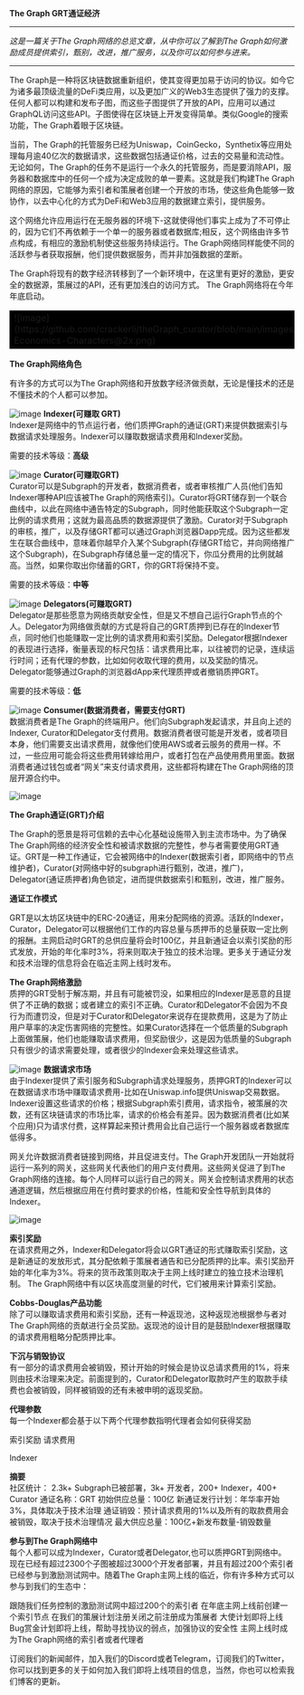 **The Graph GRT通证经济**  

______________________________________________________________________________________________________________________________________
*这是一篇关于The Graph网络的总览文章，从中你可以了解到The Graph如何激励成员提供索引，甄别，改进，推广服务，以及你可以如何参与进来。*
______________________________________________________________________________________________________________________________________

The Graph是一种将区块链数据重新组织，使其变得更加易于访问的协议。如今它为诸多最顶级流量的DeFi类应用，以及更加广义的Web3生态提供了强力的支撑。任何人都可以构建和发布子图，而这些子图提供了开放的API，应用可以通过GraphQL访问这些API。子图使得在区块链上开发变得简单。类似Google的搜索功能，The Graph着眼于区块链。  

当前，The Graph的托管服务已经为Uniswap，CoinGecko，Synthetix等应用处理每月逾40亿次的数据请求，这些数据包括通证价格，过去的交易量和流动性。无论如何，The Graph的任务不是运行一个永久的托管服务，而是要消除API，服务器和数据库中的任何一个成为决定成败的单一要素。这就是我们构建The Graph网络的原因，它能够为索引者和策展者创建一个开放的市场，使这些角色能够一致协作，以去中心化的方式为DeFi和Web3应用的数据建立索引，提供服务。

这个网络允许应用运行在无服务器的环境下-这就使得他们事实上成为了不可停止的，因为它们不再依赖于一个单一的服务器或者数据库;相反，这个网络由许多节点构成，有相应的激励机制使这些服务持续运行。The Graph网络同样能使不同的活跃参与者获取报酬，他们提供数据服务，而并非加强数据的垄断。

The Graph将现有的数字经济转移到了一个新环境中，在这里有更好的激励，更安全的数据源，策展过的API，还有更加浅白的访问方式。 The Graph网络将在今年年底启动。  

<table><tr><td bgcolor=black>![image](https://github.com/crackerli/theGraph_curator/blob/main/images/Token-Economics-Characters@2x.png)</td></tr></table>

**The Graph网络角色**  

有许多的方式可以为The Graph网络和开放数字经济做贡献，无论是懂技术的还是不懂技术的个人都可以参加。

![image](https://github.com/crackerli/theGraph_curator/blob/main/images/Character_Indexer2.png)
**Indexer(可赚取 GRT)**  
Indexer是网络中的节点运行者，他们质押Graph的通证(GRT)来提供数据索引与数据请求处理服务。Indexer可以赚取数据请求费用和Indexer奖励。

需要的技术等级：**高级**  

![image](https://github.com/crackerli/theGraph_curator/blob/main/images/Charaacter_Curator2.png)
**Curator(可赚取GRT)**  
Curator可以是Subgraph的开发者，数据消费者，或者审核推广人员(他们告知Indexer哪种API应该被The Graph的网络索引)。Curator将GRT储存到一个联合曲线中，以此在网络中通告特定的Subgraph，同时他能获取这个Subgraph一定比例的请求费用；这就为最高品质的数据源提供了激励。Curator对于Subgraph的审核，推广，以及存储GRT都可以通过Graph浏览器Dapp完成。因为这些都发生在联合曲线中，意味着你越早介入某个Subgraph(存储GRT给它，并向网络推广这个Subgraph)，在Subgraph存储总量一定的情况下，你瓜分费用的比例就越高。当然，如果你取出你储蓄的GRT，你的GRT将保持不变。

需要的技术等级：**中等**  

![image](https://github.com/crackerli/theGraph_curator/blob/main/images/Character_Delegator2.png)
**Delegators(可赚取GRT)**  
Delegator是那些愿意为网络贡献安全性，但是又不想自己运行Graph节点的个人。Delegator为网络做贡献的方式是将自己的GRT质押到已存在的Indexer节点，同时他们也能赚取一定比例的请求费用和索引奖励。Delegator根据Indexer的表现进行选择，衡量表现的标尺包括：请求费用比率，以往被罚的记录，连续运行时间；还有代理的参数，比如如何收取代理的费用，以及奖励的情况。 Delegator能够通过Graph的浏览器dApp来代理质押或者撤销质押GRT。

需要的技术等级：**低**  

![image](https://github.com/crackerli/theGraph_curator/blob/main/images/Character_Consumer2.png)
**Consumer(数据消费者，需要支付GRT)**  
数据消费者是The Graph的终端用户。他们向Subgraph发起请求，并且向上述的Indexer, Curator和Delegator支付费用。数据消费者很可能是开发者，或者项目本身，他们需要支出请求费用，就像他们使用AWS或者云服务的费用一样。不过，一些应用可能会将这些费用转嫁给用户，或者打包在产品使用费用里面。数据消费者通过钱包或者“网关”来支付请求费用，这些都将构建在The Graph网络的顶层开源合约中。

![image](https://github.com/crackerli/theGraph_curator/blob/main/images/query-market.png)

**The Graph通证(GRT)介绍** 

The Graph的愿景是将可信赖的去中心化基础设施带入到主流市场中。为了确保The Graph网络的经济安全性和被请求数据的完整性，参与者需要使用GRT通证。GRT是一种工作通证，它会被网络中的Indexer(数据索引者，即网络中的节点维护者)，Curator(对网络中好的subgraph进行甄别，改进，推广)，Delegator(通证质押者)角色锁定，进而提供数据索引和甄别，改进，推广服务。

**通证工作模式**  

GRT是以太坊区块链中的ERC-20通证，用来分配网络的资源。活跃的Indexer，Curator，Delegator可以根据他们工作的内容总量与质押币的总量获取一定比例的报酬。主网启动时GRT的总供应量将会时100亿，并且新通证会以索引奖励的形式发放，开始的年化率时3%，将来则取决于独立的技术治理。更多关于通证分发和技术治理的信息将会在临近主网上线时发布。

**The Graph网络激励**  
质押的GRT受制于解冻期，并且有可能被罚没，如果相应的Indexer是恶意的且提供了不正确的数据；或者建立的索引不正确。Curator和Delegator不会因为不良行为而遭罚没，但是对于Curator和Delegator来说存在提款费用，这是为了防止用户草率的决定伤害网络的完整性。如果Curator选择在一个低质量的Subgraph上面做策展，他们也能赚取请求费用，但奖励很少，这是因为低质量的Subgraph只有很少的请求需要处理，或者很少的Indexer会来处理这些请求。

![image](https://github.com/crackerli/theGraph_curator/blob/main/images/Tokeneconomics-Diagram@2x.png)
**数据请求市场**  
由于Indexer提供了索引服务和Subgraph请求处理服务，质押GRT的Indexer可以在数据请求市场中赚取请求费用-比如在Uniswap.info提供Uniswap交易数据。Indexer设置这些请求的价格；根据Subgraph索引费用，请求指令，被策展的次数，还有区块链请求的市场比率，请求的价格会有差异。因为数据消费者(比如某个应用)只为请求付费，这样算起来预计费用会比自己运行一个服务器或者数据库低得多。

网关允许数据消费者链接到网络，并且促进支付。The Graph开发团队一开始就将运行一系列的网关，这些网关代表他们的用户支付费用。这些网关促进了到The Graph网络的连接。每个人同样可以运行自己的网关。网关会控制请求费用的状态通道逻辑，然后根据应用在付费时要求的价格，性能和安全性导航到具体的Indexer。

![image](https://github.com/crackerli/theGraph_curator/blob/main/images/QueryMarketplace.png)

**索引奖励**  
在请求费用之外，Indexer和Delegator将会以GRT通证的形式赚取索引奖励，这是新通证的发放形式，其分配依赖于策展者通告和已分配质押的比率。索引奖励开始的年化率为3%。将来的货币政策则取决于主网上线时建立的独立技术治理机制。
The Graph网络中有以区块高度测量的时代，它们被用来计算索引奖励。

**Cobbs-Douglas产品功能**  
除了可以赚取请求费用和索引奖励，还有一种返现池，这种返现池根据参与者对The Graph网络的贡献进行全员奖励。返现池的设计目的是鼓励Indexer根据赚取的请求费用粗略分配质押比率。

**下沉与销毁协议**  
有一部分的请求费用会被销毁，预计开始的时候会是协议总请求费用的1%，将来则由技术治理来决定。前面提到的，Curator和Delegator取款时产生的取款手续费也会被销毁，同样被销毁的还有未被申明的返现奖励。

**代理参数**  
每一个Indexer都会基于以下两个代理参数指明代理者会如何获得奖励

索引奖励
请求费用

Indexer

**摘要**  
社区统计： 2.3k+ Subgraph已被部署，3k+ 开发者，200+ Indexer，400+ Curator
通证名称：GRT
初始供应总量：100亿
新通证发行计划：年华率开始3%，具体取决于技术治理
通证销毁：预计请求费用的1%以及所有的取款费用会被销毁，取决于技术治理情况
最大供应总量：100亿+新发布数量-销毁数量

**参与到The Graph网络中**  
每个人都可以成为Indexer，Curator或者Delegator,也可以质押GRT到网络中。
现在已经有超过2300个子图被超过3000个开发者部署，并且有超过200个索引者已经参与到激励测试网中。随着The Graph主网上线的临近，你有许多种方式可以参与到我们的生态中：

跟随我们任务控制的激励测试网中超过200个的索引者
在年底主网上线前创建一个索引节点
在我们的策展计划注册关闭之前注册成为策展者
大使计划即将上线
Bug赏金计划即将上线，帮助寻找协议的弱点，加强协议的安全性
主网上线时成为The Graph网络的索引者或者代理者

订阅我们的新闻邮件，加入我们的Discord或者Telegram，订阅我们的Twitter，你可以找到更多的关于如何加入我们即将上线项目的信息，当然，你也可以检索我们博客的更新。

